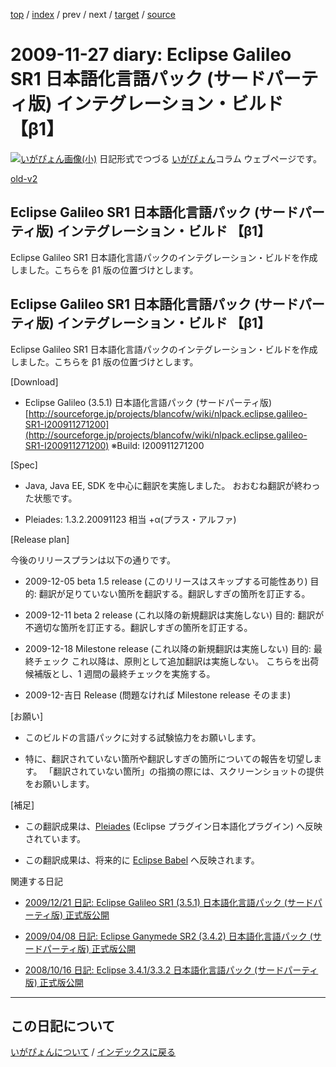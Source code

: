[top](https://igapyon.github.io/diary/) 
 / [index](https://igapyon.github.io/diary/2009/index.html) 
 / prev 
 / next 
 / [target](https://igapyon.github.io/diary/2009/ig091127.html) 
 / [source](https://github.com/igapyon/diary/blob/gh-pages/2009/ig091127.html.src.md) 

2009-11-27 diary: Eclipse Galileo SR1 日本語化言語パック (サードパーティ版) インテグレーション・ビルド 【β1】
=====================================================================================================
[![いがぴょん画像(小)](https://igapyon.github.io/diary/images/iga200306s.jpg "いがぴょん")](https://igapyon.github.io/diary/memo/memoigapyon.html) 日記形式でつづる [いがぴょん](https://igapyon.github.io/diary/memo/memoigapyon.html)コラム ウェブページです。

[old-v2](ig091127-orig.html)

## Eclipse Galileo SR1 日本語化言語パック (サードパーティ版) インテグレーション・ビルド 【β1】

Eclipse Galileo SR1 日本語化言語パックのインテグレーション・ビルドを作成しました。こちらを β1 版の位置づけとします。


## Eclipse Galileo SR1 日本語化言語パック (サードパーティ版) インテグレーション・ビルド 【β1】

Eclipse Galileo SR1 日本語化言語パックのインテグレーション・ビルドを作成しました。こちらを β1 版の位置づけとします。

[Download]


* Eclipse Galileo (3.5.1) 日本語化言語パック (サードパーティ版)
  [http://sourceforge.jp/projects/blancofw/wiki/nlpack.eclipse.galileo-SR1-I200911271200](http://sourceforge.jp/projects/blancofw/wiki/nlpack.eclipse.galileo-SR1-I200911271200)
  ※Build: I200911271200

[Spec]


* Java, Java EE, SDK を中心に翻訳を実施しました。
  おおむね翻訳が終わった状態です。
  
* Pleiades: 1.3.2.20091123 相当 +α(プラス・アルファ)

[Release plan]

今後のリリースプランは以下の通りです。


* 2009-12-05 beta 1.5 release (このリリースはスキップする可能性あり)
  目的: 翻訳が足りていない箇所を翻訳する。翻訳しすぎの箇所を訂正する。
  
* 2009-12-11 beta 2 release (これ以降の新規翻訳は実施しない)
  目的: 翻訳が不適切な箇所を訂正する。翻訳しすぎの箇所を訂正する。
  
* 2009-12-18 Milestone release (これ以降の新規翻訳は実施しない)
  目的: 最終チェック
  これ以降は、原則として追加翻訳は実施しない。
  こちらを出荷候補版とし、1 週間の最終チェックを実施する。
  
* 2009-12-吉日 Release (問題なければ Milestone release そのまま)

[お願い]


* このビルドの言語パックに対する試験協力をお願いします。
  
* 特に、翻訳されていない箇所や翻訳しすぎの箇所についての報告を切望します。
  「翻訳されていない箇所」の指摘の際には、スクリーンショットの提供をお願いします。

[補足]


* この翻訳成果は、[Pleiades](http://mergedoc.sourceforge.jp/pleiades.html) (Eclipse プラグイン日本語化プラグイン) へ反映されています。
  
* この翻訳成果は、将来的に [Eclipse Babel](http://www.eclipse.org/babel/) へ反映されます。 

関連する日記


* [2009/12/21 日記: Eclipse Galileo SR1 (3.5.1) 日本語化言語パック (サードパーティ版) 正式版公開](ig091221.html)
  
* [2009/04/08 日記: Eclipse Ganymede SR2 (3.4.2) 日本語化言語パック (サードパーティ版) 正式版公開](ig090408.html)
  
* [2008/10/16 日記: Eclipse 3.4.1/3.3.2 日本語化言語パック (サードパーティ版) 正式版公開](../2008/ig081016.html)


----------------------------------------------------------------------------------------------------

## この日記について
[いがぴょんについて](https://igapyon.github.io/diary/memo/memoigapyon.html) / [インデックスに戻る](https://igapyon.github.io/diary/idxall.html)
